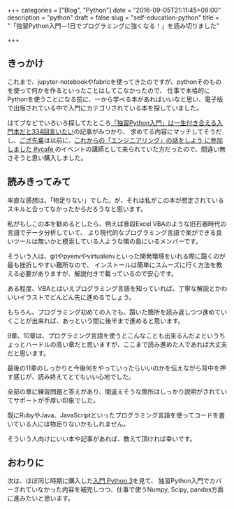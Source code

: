 +++
categories = ["Blog", "Python"]
date = "2016-09-05T21:11:45+09:00"
description = "python"
draft = false
slug = "self-education-python"
title = "「独習Python入門―1日でプログラミングに強くなる！」を読み切りました"

+++

## きっかけ

これまで、jupyter-notebookやfabricを使ってきたのですが、pythonそのものを使って何かを作るといったことはしてこなかったので、
仕事で本格的にPythonを使うことになる前に、一から学べる本があればいいなと思い、電子版で出版されている中で入門にカテゴリされている本を探していました。

はてブなどでいろいろ探してたところ[「独習Python入門」は一生付き合える入門本だと334回言いたい](http://shinyorke.hatenablog.com/entry/2016/08/05/224825)の記事がみつかり、
求めてる内容にマッチしてそうだし、[ござ先輩](https://twitter.com/gothedistance)は以前に、[これからの「エンジニアリング」の話をしよう に参加しました #vcafe
](http://grimrose.blogspot.jp/2012/03/vcafe.html)のイベントの講師として来られていた方だったので、間違い無さそうと思い購入しました。

## 読みきってみて

率直な感想は、「物足りない」でした。が、それは私がこの本が想定されているスキルと合ってなかったからだろうなと思います。

私がもしこの本を勧めるとしたら、例えば普段Excel VBAのような旧石器時代の言語でデータ分析していて、
より現代的なプログラミング言語で楽ができる良いツールは無いかと模索している人ような隣の島にいるメンバーです。

そういう人は、gitやpyenvやvirtualenvといった開発環境をいれる際に躓くのが最も挫折しやすい難所なので、
インストールは簡単にスムーズに行く方法を教える必要がありますが、解説付きで載っているので安心です。

ある程度、VBAとはいえプログラミング言語を知っていれば、丁寧な解説とかわいいイラストでどんどん先に進めるでしょう。

もちろん、プログラミング初めての人でも、躓いた箇所を読み返しつつ進めていくことが出来れば、あっという間に後半まで進めると思います。

9章、10章は、プログラミング言語を使うとこんなことも出来るんだよというちょっとハードルの高い章だと思いますが、ここまで読み進めた人であれば大丈夫だと思います。

最後の11章のしっかりと今後何をやっていったらいいのかを伝えながら背中を押す感じが、読み終えてとてもいい心地でした。

全部の章に練習問題と答えがあり、間違えそうな箇所はしっかり説明がされていてサポートが手厚い印象でした。

既にRubyやJava、JavaScriptといったプログラミング言語を使ってコードを書いている人には物足りないかもしれません。

そういう人向けにいい本や記事があれば、教えて頂ければ幸いです。

## おわりに

次は、ほぼ同じ時期に購入した[入門 Python 3](http://www.oreilly.co.jp/books/9784873117386/)を見て、
独習Python入門でカバーされていなかった内容を補完しつつ、仕事で使うNumpy, Scipy, pandas方面に進みたいと思います。

